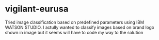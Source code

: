 # vigilant-eurusa
 Tried image classification based on predefined parameters using IBM WATSON STUDIO. I actully wanted to classify images based on brand logo shown in image but it seems will have to code my way to the solution
